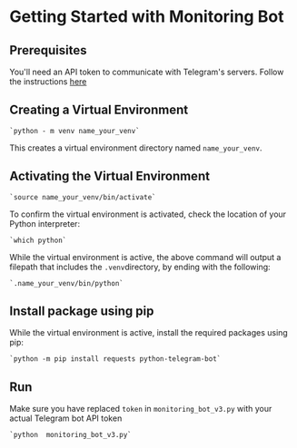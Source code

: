 # Getting Started with Monitoring Bot
## Prerequisites
You'll need an API token to communicate with Telegram's servers. Follow the instructions [here](https://stackoverflow.com/posts/43317562/revisions)

##  Creating a Virtual Environment

    `python - m venv name_your_venv`
    
   This creates a virtual environment directory named `name_your_venv`.

##  Activating the Virtual Environment

    `source name_your_venv/bin/activate`

To confirm the virtual environment is activated, check the location of your Python interpreter:

    `which python`

While the virtual environment is active, the above command will output a filepath that includes the `.venv`directory, by ending with the following:

    `.name_your_venv/bin/python`

##  Install package using pip
While the virtual environment is active, install the required packages using pip:

    `python -m pip install requests python-telegram-bot`

## Run
Make sure you have replaced `token` in `monitoring_bot_v3.py` with your actual Telegram bot API token

    `python  monitoring_bot_v3.py`
